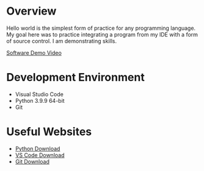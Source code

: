 # Overview

Hello world is the simplest form of practice for any programming language. My goal here was to practice integrating a program from my IDE with a form of source control. I am demonstrating skills.

[Software Demo Video](https://www.youtube.com/watch?v=r26g-NAfRFk)

# Development Environment

* Visual Studio Code
* Python 3.9.9 64-bit
* Git

# Useful Websites


* [Python Download](https://www.python.org/downloads/)
* [VS Code Download](https://code.visualstudio.com/download)
* [Git Download](https://git-scm.com/downloads)